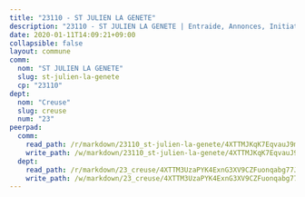 ```yaml
---
title: "23110 - ST JULIEN LA GENETE"
description: "23110 - ST JULIEN LA GENETE | Entraide, Annonces, Initiatives"
date: 2020-01-11T14:09:21+09:00
collapsible: false
layout: commune
comm:
  nom: "ST JULIEN LA GENETE"
  slug: st-julien-la-genete
  cp: "23110"
dept:
  nom: "Creuse"
  slug: creuse
  num: "23"
peerpad:
  comm:
    read_path: /r/markdown/23110_st-julien-la-genete/4XTTMJKqK7EqvauJ9mK11y6r7u3r4zDAHetLguzPFsBXsicu8
    write_path: /w/markdown/23110_st-julien-la-genete/4XTTMJKqK7EqvauJ9mK11y6r7u3r4zDAHetLguzPFsBXsicu8-K3TgUAtti3RsAYqtER2pBsisTF49WP8DaxwAry6KwmVB81dmwzgqATEfYy4BoU8qE2uYWRXWeveVSEFLcmxtPvpvUFMc8mb174kViNRU2Ktnshwrzjhw1GhDhR6nV1zZjSnvX8mp
  dept:
    read_path: /r/markdown/23_creuse/4XTTM3UzaPYK4ExnG3XV9CZFuonqabg77JTNiqvJ5MQS23jj7
    write_path: /w/markdown/23_creuse/4XTTM3UzaPYK4ExnG3XV9CZFuonqabg77JTNiqvJ5MQS23jj7-K3TgUKE86JxR4JSYXC5aZe6fqBSBprUrmaVFUW2jmdnpHS2xDyA3bckVFWgGTEWFg2GMkYcK4FztBw3HJgWqQMWmUjaPRWNNPUiVES6qbqTDLs9pxQ3uHzULq9XSj5J8FTp6MDn1
---
```


